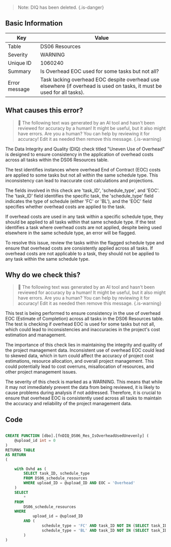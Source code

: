 > Note: DIQ has been deleted.
> {.is-danger}

## Basic Information

| Key           | Value                                                                                                                   |
| ------------- | ----------------------------------------------------------------------------------------------------------------------- |
| Table         | DS06 Resources                                                                                                          |
| Severity      | WARNING                                                                                                                 |
| Unique ID     | 1060240                                                                                                                 |
| Summary       | Is Overhead EOC used for some tasks but not all?                                                                        |
| Error message | Task lacking overhead EOC despite overhead use elsewhere (if overhead is used on tasks, it must be used for all tasks). |

## What causes this error?

> :robot: The following text was generated by an AI tool and hasn't been reviewed for accuracy by a human! It might be useful, but it also might have errors. Are you a human? You can help by reviewing it for accuracy! Edit it as needed then remove this message.
> {.is-warning}

The Data Integrity and Quality (DIQ) check titled "Uneven Use of Overhead" is designed to ensure consistency in the application of overhead costs across all tasks within the DS06 Resources table.

The test identifies instances where overhead End of Contract (EOC) costs are applied to some tasks but not all within the same schedule type. This inconsistency can lead to inaccurate cost calculations and projections.

The fields involved in this check are 'task_ID', 'schedule_type', and 'EOC'. The 'task_ID' field identifies the specific task, the 'schedule_type' field indicates the type of schedule (either 'FC' or 'BL'), and the 'EOC' field specifies whether overhead costs are applied to the task.

If overhead costs are used in any task within a specific schedule type, they should be applied to all tasks within that same schedule type. If the test identifies a task where overhead costs are not applied, despite being used elsewhere in the same schedule type, an error will be flagged.

To resolve this issue, review the tasks within the flagged schedule type and ensure that overhead costs are consistently applied across all tasks. If overhead costs are not applicable to a task, they should not be applied to any task within the same schedule type.

## Why do we check this?

> :robot: The following text was generated by an AI tool and hasn't been reviewed for accuracy by a human! It might be useful, but it also might have errors. Are you a human? You can help by reviewing it for accuracy! Edit it as needed then remove this message.
> {.is-warning}

This test is being performed to ensure consistency in the use of overhead EOC (Estimate of Completion) across all tasks in the DS06 Resources table. The test is checking if overhead EOC is used for some tasks but not all, which could lead to inconsistencies and inaccuracies in the project's cost estimation and management.

The importance of this check lies in maintaining the integrity and quality of the project management data. Inconsistent use of overhead EOC could lead to skewed data, which in turn could affect the accuracy of project cost estimations, resource allocation, and overall project management. This could potentially lead to cost overruns, misallocation of resources, and other project management issues.

The severity of this check is marked as a WARNING. This means that while it may not immediately prevent the data from being reviewed, it is likely to cause problems during analysis if not addressed. Therefore, it is crucial to ensure that overhead EOC is consistently used across all tasks to maintain the accuracy and reliability of the project management data.

## Code

```sql

CREATE FUNCTION [dbo].[fnDIQ_DS06_Res_IsOverheadUsedUnevenly] (
	@upload_id int = 0
)
RETURNS TABLE
AS RETURN
(

	with Ovhd as (
		SELECT task_ID, schedule_type
		FROM DS06_schedule_resources
		WHERE upload_ID = @upload_ID AND EOC = 'Overhead'
	)
	SELECT
		*
	FROM
		DS06_schedule_resources
	WHERE
			upload_id = @upload_ID
		AND (
				schedule_type = 'FC' AND task_ID NOT IN (SELECT task_ID from Ovhd WHERE schedule_type = 'FC') OR
				schedule_type = 'BL' AND task_ID NOT IN (SELECT task_ID from Ovhd WHERE schedule_type = 'BL')
		)
)
```
